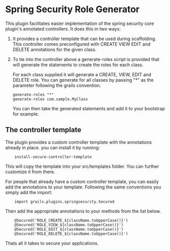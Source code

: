 Spring Security Role Generator
==============================

This plugin facilitates easier implementation of the spring security core plugin's annotated controllers.
It does this in two ways:

1.  It provides a controller template that can be used during scaffolding.
    This controller comes preconfigured with CREATE VIEW EDIT and DELETE annotations for the given class.

2.  To tie into the controller above a generate-roles script is provided that will generate the
    statements to create the roles for each class.

    For each class supplied it will generate a CREATE, VIEW, EDIT and DELETE role.
    You can generate for all classes by passing "*" as the parameter following the grails convention.

        generate-roles "*"
        generate-roles com.sample.MyClass

    You can then take the generated statements and add it to your bootstrap for example.


The controller template
-----------------------

The plugin provides a custom controller template with the annotations already in place.
you  can install it by running:

		install-secure-controller-template

This will copy the template into your src/templates folder.
You can further customize it from there.

For people that already have a custom controller template, you can easily add the annotations to your template. 
Following the same conventions you simply add the import:

		import grails.plugins.springsecurity.Secured

Then add the appropriate annotations to your methods from the list below.
		
		@Secured('ROLE_CREATE_${className.toUpperCase()}')
		@Secured('ROLE_VIEW_${className.toUpperCase()}')
		@Secured('ROLE_EDIT_${className.toUpperCase()}')
		@Secured('ROLE_DELETE_${className.toUpperCase()}')

Thats all it takes to secure your applications.
